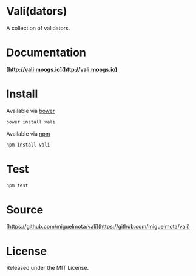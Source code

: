 # Vali(dators)

A collection of validators.

# Documentation

**[http://vali.moogs.io](http://vali.moogs.io)**

# Install

Available via [bower](http://bower.io/)

```bash
bower install vali
```

Available via [npm](https://www.npmjs.org/)

```bash
npm install vali
```

# Test

```bash
npm test
```

# Source

[https://github.com/miguelmota/vali](https://github.com/miguelmota/vali)

# License

Released under the MIT License.
